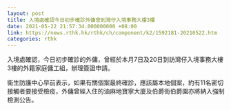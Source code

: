 ```yaml
---
layout: post
title: 入境處確認今日初步確診外傭曾到灣仔入境事務大樓3樓
date: 2021-05-22 21:57:34.000000000 +08:00
link: https://news.rthk.hk/rthk/ch/component/k2/1592181-20210522.htm
categories: rthk
---
```


入境處確認，今日初步確診的外傭，曾經於本月7日及20日到訪灣仔入境事務大樓3樓的外籍家庭傭工組，辦理簽證申請。

衞生防護中心早前表示，如果有關個案最終確診，應該屬本地個案，約有11名密切接觸者要接受檢疫，外傭曾經入住的油麻地寶寧大廈及伯爵街伯爵園亦將納入強制檢測公告。
